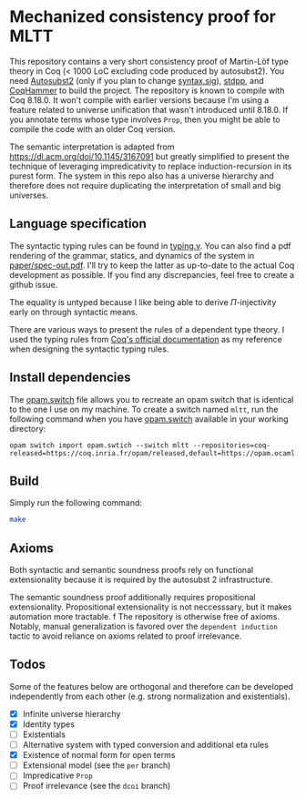 # Mechanized consistency proof for MLTT
This repository contains a very short consistency proof of Martin-Löf
type theory in Coq (< 1000 LoC excluding code produced by autosubst2). You need
[Autosubst2](https://github.com/uds-psl/autosubst2) (only if
you plan to change [syntax.sig](syntax.sig)),
[stdpp](https://gitlab.mpi-sws.org/iris/stdpp), and
[CoqHammer](https://github.com/lukaszcz/coqhammer) to build the
project. The repository is known to compile with Coq 8.18.0. It
won't compile with earlier versions because I'm using a feature
related to universe unification that wasn't introduced until
8.18.0. If you annotate terms whose type involves `Prop`, then you
might be able to compile the code with an older Coq version.

The semantic interpretation is adapted from <https://dl.acm.org/doi/10.1145/3167091> but greatly simplified to present the technique of leveraging impredicativity to replace induction-recursion in its purest form. The system in this repo also has a universe hierarchy and therefore does not require duplicating the interpretation of small and big universes.

## Language specification
The syntactic typing rules can be found in [typing.v](typing.v). You
can also find a pdf rendering of the grammar, statics, and dynamics of
the system in [paper/spec-out.pdf](paper/spec-out.pdf). I'll try to
keep the latter as up-to-date to the actual Coq development as
possible. If you find any discrepancies, feel free to create a github
issue.

The equality is untyped because I like being able to derive
$\Pi$-injectivity early on through syntactic means.

There are various ways to present the rules of a dependent type
theory. I used the typing rules from [Coq's official documentation](https://coq.inria.fr/refman/language/cic.html) as my
reference when designing the syntactic typing rules.

## Install dependencies
The [opam.switch](opam.switch) file allows you to recreate an opam switch that is identical to the one I use on my machine. To create a switch named `mltt`, run the following command when you have [opam.switch](opam.switch) available in your working directory:
```
opam switch import opam.swtich --switch mltt --repositories=coq-released=https://coq.inria.fr/opam/released,default=https://opam.ocaml.org
```

## Build
Simply run the following command:
```sh
make
```

## Axioms
Both syntactic and semantic soundness proofs rely on functional
extensionality because it is required by the autosubst 2
infrastructure.

The semantic soundness proof additionally requires propositional
extensionality. Propositional extensionality is not neccesssary, but
it makes automation more tractable.
f
The repository is otherwise free of axioms. Notably, manual
generalization is favored over the `dependent induction` tactic to avoid
reliance on axioms related to proof irrelevance.

## Todos
Some of the features below are orthogonal and therefore can be
developed independently from each other (e.g. strong normalization and
existentials).

- [x] Infinite universe hierarchy
- [x] Identity types
- [ ] Existentials
- [ ] Alternative system with typed conversion and additional eta
	  rules
- [x] Existence of normal form for open terms
- [ ] Extensional model (see the `per` branch)
- [ ] Impredicative `Prop`
- [ ] Proof irrelevance (see the `dcoi` branch)

